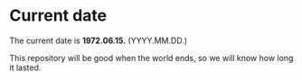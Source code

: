# Current date

The current date is **1972.06.15.** (YYYY.MM.DD.)

This repository will be good when the world ends, so we will know how long it lasted.